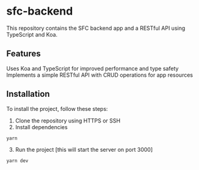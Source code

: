 # sfc-backend

This repository contains the SFC backend app and a RESTful API using TypeScript and Koa.

## Features

Uses Koa and TypeScript for improved performance and type safety
Implements a simple RESTful API with CRUD operations for app resources

## Installation

To install the project, follow these steps:

1. Clone the repository using HTTPS or SSH
2. Install dependencies

```
yarn
```

3. Run the project [this will start the server on port 3000]

```
yarn dev
```
